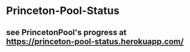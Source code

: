 # Princeton-Pool-Status

## see PrincetonPool's progress at https://princeton-pool-status.herokuapp.com/